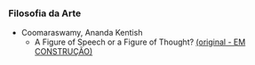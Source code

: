 ### Filosofia da Arte
- Coomaraswamy, Ananda Kentish
    - A Figure of Speech or a Figure of Thought? [(original - EM CONSTRUÇÃO)](Arte\COOMARASWAMY,%20Ananda%20Kentish\A%20Figure%20of%20Speech%20or%20a%20Figure%20of%20Thought)